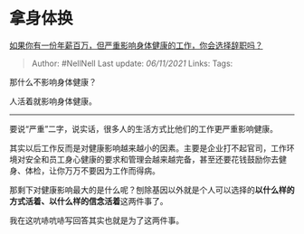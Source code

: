# 拿身体换
[如果你有一份年薪百万，但严重影响身体健康的工作，你会选择辞职吗？](https://www.zhihu.com/question/496431386/answer/2206626543)

> Author: #NellNell 
> Last update: *06/11/2021* 
> Links:
> Tags:  

那什么不影响身体健康？

人活着就影响身体健康。

---

要说“严重”二字，说实话，很多人的生活方式比他们的工作更严重影响健康。

其实以后工作反而是对健康影响越来越小的因素。主要是企业打不起官司，工作环境对安全和员工身心健康的要求和管理会越来越完备，甚至还要花钱鼓励你去健身、体检，让你万万不要因为工作而得病。

那剩下对健康影响最大的是什么呢？刨除基因以外就是个人可以选择的**以什么样的方式活着、以什么样的信念活着**这两件事了。

我在这吭哧吭哧写回答其实也就是为了这两件事。

